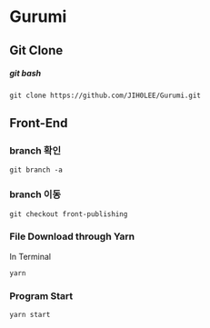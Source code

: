 # Gurumi

## Git Clone

##### git bash
```
git clone https://github.com/JIH0LEE/Gurumi.git
```

## Front-End

### branch 확인
```
git branch -a
```

### branch 이동
```
git checkout front-publishing
```

### File Download through Yarn
In Terminal
```
yarn
```

### Program Start
```
yarn start
```
